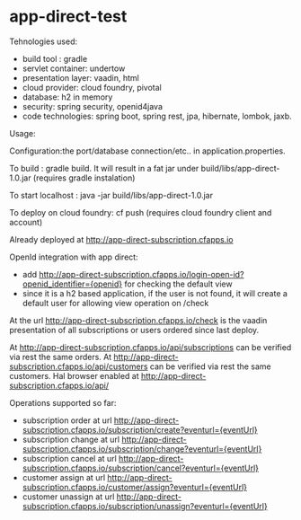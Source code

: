 # app-direct-test
Tehnologies used: 
  - build tool : gradle
  - servlet container: undertow
  - presentation layer: vaadin, html
  - cloud provider: cloud foundry, pivotal
  - database: h2 in memory
  - security: spring security, openid4java
  - code technologies: spring boot, spring rest, jpa, hibernate, lombok, jaxb.

Usage:

Configuration:the port/database connection/etc..  in application.properties.

To build : gradle build. It will result in a fat jar under build/libs/app-direct-1.0.jar (requires gradle instalation)

To start localhost : java -jar build/libs/app-direct-1.0.jar

To deploy on cloud foundry: cf push (requires cloud foundry client and account)

Already deployed at http://app-direct-subscription.cfapps.io

OpenId integration with app direct:
 - add http://app-direct-subscription.cfapps.io/login-open-id?openid_identifier={openid}
 for checking the default view
 - since it is a h2 based application, if the user is not found, it will create a default user for allowing
 view operation on /check

At the url http://app-direct-subscription.cfapps.io/check is the vaadin presentation of all subscriptions or users ordered
since last deploy.

At http://app-direct-subscription.cfapps.io/api/subscriptions can be verified via rest the same orders.
At http://app-direct-subscription.cfapps.io/api/customers can be verified via rest the same customers.
Hal browser enabled at http://app-direct-subscription.cfapps.io/api/

Operations supported so far: 
  - subscription order at url http://app-direct-subscription.cfapps.io/subscription/create?eventurl={eventUrl}
  - subscription change at url http://app-direct-subscription.cfapps.io/subscription/change?eventurl={eventUrl}
  - subscription cancel at url http://app-direct-subscription.cfapps.io/subscription/cancel?eventurl={eventUrl}
  - customer assign at url http://app-direct-subscription.cfapps.io/customer/assign?eventurl={eventUrl}
  - customer unassign at url http://app-direct-subscription.cfapps.io/subscription/unassign?eventurl={eventUrl}


